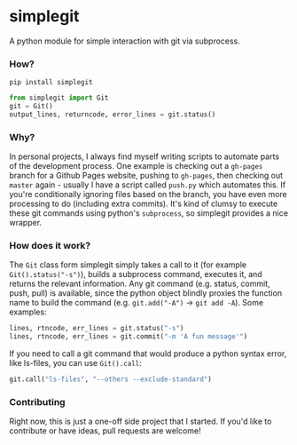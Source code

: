 # simplegit
A python module for simple interaction with git via subprocess.

### How?
```
pip install simplegit
```
```python
from simplegit import Git
git = Git()
output_lines, returncode, error_lines = git.status()
```

### Why?
In personal projects, I always find myself writing scripts to automate parts of the development process. One example is checking out a `gh-pages` branch for a Github Pages website, pushing to `gh-pages`, then checking out `master` again - usually I have a script called `push.py` which automates this. If you're conditionally ignoring files based on the branch, you have even more processing to do (including extra commits). It's kind of clumsy to execute these git commands using python's `subprocess`, so simplegit provides a nice wrapper.

### How does it work?
The `Git` class form simplegit simply takes a call to it (for example `Git().status("-s")`), builds a subprocess command, executes it, and returns the relevant information. Any git command (e.g. status, commit, push, pull) is available, since the python object blindly proxies the function name to build the command (e.g. `git.add("-A")` -> `git add -A`). Some examples:

```python
lines, rtncode, err_lines = git.status("-s")
lines, rtncode, err_lines = git.commit("-m 'A fun message'")
```

If you need to call a git command that would produce a python syntax error, like ls-files, you can use `Git().call`:

```python
git.call("ls-files", "--others --exclude-standard")
```

### Contributing
Right now, this is just a one-off side project that I started. If you'd like to contribute or have ideas, pull requests are welcome!

